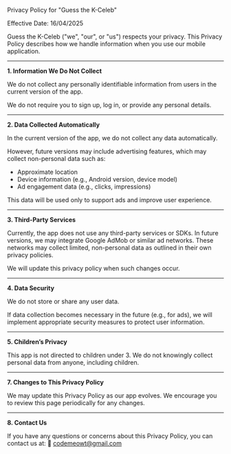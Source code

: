 Privacy Policy for "Guess the K-Celeb"

Effective Date: 16/04/2025

Guess the K-Celeb ("we", "our", or "us") respects your privacy. This Privacy Policy describes how we handle information when you use our mobile application.

-----------------------------------

**1. Information We Do Not Collect**

We do not collect any personally identifiable information from users in the current version of the app.

We do not require you to sign up, log in, or provide any personal details.

-----------------------------------

**2. Data Collected Automatically**

In the current version of the app, we do not collect any data automatically.

However, future versions may include advertising features, which may collect non-personal data such as:

- Approximate location
- Device information (e.g., Android version, device model)
- Ad engagement data (e.g., clicks, impressions)

This data will be used only to support ads and improve user experience.

-----------------------------------

**3. Third-Party Services**

Currently, the app does not use any third-party services or SDKs.
In future versions, we may integrate Google AdMob or similar ad networks. These networks may collect limited, non-personal data as outlined in their own privacy policies.

We will update this privacy policy when such changes occur.

-----------------------------------

**4. Data Security**

We do not store or share any user data.

If data collection becomes necessary in the future (e.g., for ads), we will implement appropriate security measures to protect user information.

-----------------------------------

**5. Children’s Privacy**

This app is not directed to children under 3.
We do not knowingly collect personal data from anyone, including children.

-----------------------------------

**7. Changes to This Privacy Policy**

We may update this Privacy Policy as our app evolves. We encourage you to review this page periodically for any changes.

-----------------------------------

**8. Contact Us**

If you have any questions or concerns about this Privacy Policy, you can contact us at:
📧 codemeowt@gmail.com
